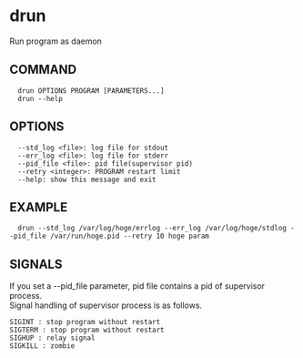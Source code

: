 # drun
Run program as daemon

## COMMAND
```
  drun OPTIONS PROGRAM [PARAMETERS...]
  drun --help
```
## OPTIONS
```
  --std_log <file>: log file for stdout
  --err_log <file>: log file for stderr
  --pid_file <file>: pid file(supervisor pid)
  --retry <integer>: PROGRAM restart limit
  --help: show this message and exit
```
## EXAMPLE
```
  drun --std_log /var/log/hoge/errlog --err_log /var/log/hoge/stdlog --pid_file /var/run/hoge.pid --retry 10 hoge param
```

## SIGNALS
If you set a --pid_file parameter, pid file contains a pid of supervisor process.  
Signal handling of supervisor process is as follows.
```
SIGINT : stop program without restart
SIGTERM : stop program without restart
SIGHUP : relay signal
SIGKILL : zombie
```
